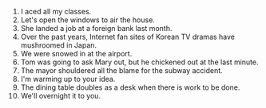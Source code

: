 
1. I aced all my classes.
2. Let's open the windows to air the house.
3. She landed a job at a foreign bank last month.
4. Over the past years, Internet fan sites of Korean TV dramas have mushroomed in Japan.
5. We were snowed in at the airport.
6. Tom was going to ask Mary out, but he chickened out at the last minute.
7. The mayor shouldered all the blame for the subway accident.
8. I'm warming up to your idea.
9. The dining table doubles as a desk when there is work to be done.
10. We'll overnight it to you.